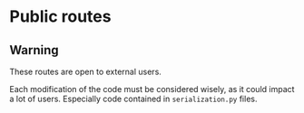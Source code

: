 # Public routes

## Warning

These routes are open to external users.

Each modification of the code must be considered wisely, as it could impact a lot of users. Especially code contained in `serialization.py` files.
